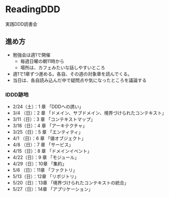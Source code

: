 # ReadingDDD
実践DDD読書会

## 進め方
* 勉強会は週1で開催
    * 毎週日曜の朝11時から
    * 場所は、カフェみたいな話しやすいところ
* 週1で1章ずつ進める。各自、その週の対象章を読んでくる。
* 当日は、各自読み込んだ中で疑問点や気になったところを議論する

### IDDD跡地
  * 2/24（土）：1 章 「DDDへの誘い」
  * 3/4 （日）：2 章 「ドメイン、サブドメイン、境界づけられたコンテキスト」
  * 3/11（日）：3 章 「コンテキストマップ」
  * 3/18（日）：4 章 「アーキテクチャ」
  * 3/25（日）：5 章 「エンティティ」
  * 4/1 （日）：6 章 「値オブジェクト」
  * 4/8 （日）：7 章 「サービス」
  * 4/15（日）：8 章 「ドメインイベント」
  * 4/22（日）：9 章 「モジュール」
  * 4/29（日）：10章 「集約」
  * 5/6 （日）：11章 「ファクトリ」
  * 5/13（日）：12章 「リポジトリ」
  * 5/20（日）：13章 「境界づけられたコンテキストの統合」
  * 5/27（日）：14章 「アプリケーション」
